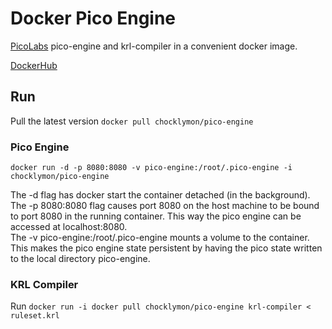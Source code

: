 # Docker Pico Engine
[PicoLabs](http://picolabs.io/) pico-engine and krl-compiler in a convenient docker image.

[DockerHub](https://hub.docker.com/r/chocklymon/pico-engine/)

## Run

Pull the latest version `docker pull chocklymon/pico-engine`

### Pico Engine

```
docker run -d -p 8080:8080 -v pico-engine:/root/.pico-engine -i chocklymon/pico-engine
```

The -d flag has docker start the container detached (in the background).  
The -p 8080:8080 flag causes port 8080 on the host machine to be bound to port 8080 in the running container. This way the pico engine can be accessed at localhost:8080.  
The -v pico-engine:/root/.pico-engine mounts a volume to the container. This makes the pico engine state persistent by having the pico state written to the local directory pico-engine.  

### KRL Compiler

Run `docker run -i docker pull chocklymon/pico-engine krl-compiler < ruleset.krl`
